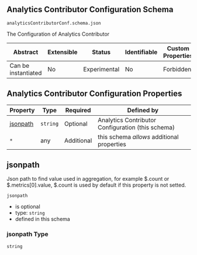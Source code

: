 
## Analytics Contributor Configuration Schema

```
analyticsContributorConf.schema.json
```

The Configuration of Analytics Contributor

| Abstract | Extensible | Status | Identifiable | Custom Properties | Additional Properties | Defined In |
|----------|------------|--------|--------------|-------------------|-----------------------|------------|
| Can be instantiated | No | Experimental | No | Forbidden | Permitted |  |

## Analytics Contributor Configuration Properties

| Property | Type | Required | Defined by |
|----------|------|----------|------------|
| [jsonpath](#jsonpath) | `string` | Optional | Analytics Contributor Configuration (this schema) |
| `*` | any | Additional | this schema *allows* additional properties |

## jsonpath

Json path to find value used in aggregation, for example  $.count or $.metrics[0].value, $.count is used by default if this property is not setted.

`jsonpath`
* is optional
* type: `string`
* defined in this schema

### jsonpath Type


`string`






